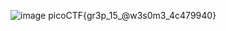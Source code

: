 ![image](https://github.com/user-attachments/assets/38663f68-7bea-4add-9ed0-af91e0b8eccd)
picoCTF{gr3p_15_@w3s0m3_4c479940}

